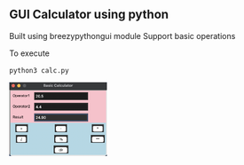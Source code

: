 ## GUI Calculator using python

Built using breezypythongui module
Support basic operations 

To execute
```console
python3 calc.py
```

<img src="Input-Output.png" height="35%" width="35%"> 
